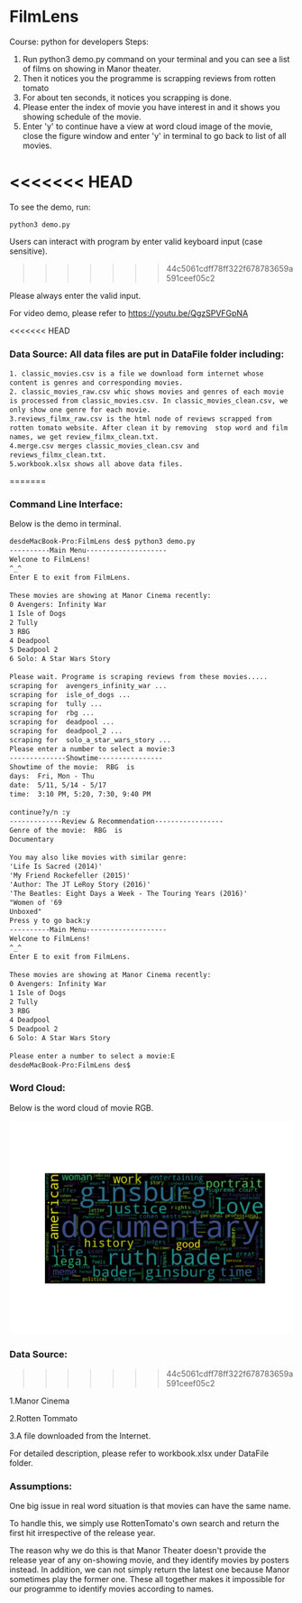 # FilmLens

Course: python for developers
Steps:
1. Run python3 demo.py command on your terminal  and you can see a list of films on showing in Manor theater.
2. Then it notices you the programme is scrapping reviews from rotten tomato
2. For about ten seconds, it notices you scrapping is done.
3. Please enter the index of movie you have interest in and it shows you showing schedule of the movie.
4. Enter 'y' to continue have a view at word cloud image of the movie, close the figure window and enter 'y' in terminal to go back to list of all movies.

<<<<<<< HEAD
=======
To see the demo, run:

```
python3 demo.py
```

Users can interact with program by enter valid keyboard input (case sensitive).
>>>>>>> 44c5061cdff78ff322f678783659a591ceef05c2

Please always enter the valid input.

For video demo, please refer to https://youtu.be/QgzSPVFGpNA

<<<<<<< HEAD
### Data Source: All data files are put in DataFile folder including:
	1. classic_movies.csv is a file we download form internet whose content is genres and corresponding movies.
	2. classic_movies_raw.csv whic shows movies and genres of each movie  is processed from classic_movies.csv. In classic_movies_clean.csv, we only show one genre for each movie.
	3.reviews_filmx_raw.csv is the html node of reviews scrapped from  rotten tomato website. After clean it by removing  stop word and film names, we get review_filmx_clean.txt.
	4.merge.csv merges classic_movies_clean.csv and reviews_filmx_clean.txt.
	5.workbook.xlsx shows all above data files. 
=======
### Command Line Interface:

Below is the demo in terminal.

```
desdeMacBook-Pro:FilmLens des$ python3 demo.py
----------Main Menu--------------------
Welcone to FilmLens!
^_^
Enter E to exit from FilmLens.

These movies are showing at Manor Cinema recently:
0 Avengers: Infinity War
1 Isle of Dogs
2 Tully
3 RBG
4 Deadpool
5 Deadpool 2
6 Solo: A Star Wars Story

Please wait. Programe is scraping reviews from these movies.....
scraping for  avengers_infinity_war ...
scraping for  isle_of_dogs ...
scraping for  tully ...
scraping for  rbg ...
scraping for  deadpool ...
scraping for  deadpool_2 ...
scraping for  solo_a_star_wars_story ...
Please enter a number to select a movie:3
--------------Showtime----------------
Showtime of the movie:  RBG  is
days:  Fri, Mon - Thu
date:  5/11, 5/14 - 5/17
time:  3:10 PM, 5:20, 7:30, 9:40 PM

continue?y/n :y
-------------Review & Recommendation-----------------
Genre of the movie:  RBG  is
Documentary
 
You may also like movies with similar genre:
'Life Is Sacred (2014)'
'My Friend Rockefeller (2015)'
'Author: The JT LeRoy Story (2016)'
'The Beatles: Eight Days a Week - The Touring Years (2016)'
"Women of '69
Unboxed"
Press y to go back:y
----------Main Menu--------------------
Welcone to FilmLens!
^_^
Enter E to exit from FilmLens.

These movies are showing at Manor Cinema recently:
0 Avengers: Infinity War
1 Isle of Dogs
2 Tully
3 RBG
4 Deadpool
5 Deadpool 2
6 Solo: A Star Wars Story

Please enter a number to select a movie:E
desdeMacBook-Pro:FilmLens des$ 
```
### Word Cloud:
Below is the word cloud of movie RGB.

![](rgb_word_cloud.png)

### Data Source:
>>>>>>> 44c5061cdff78ff322f678783659a591ceef05c2

1.Manor Cinema

2.Rotten Tommato 

3.A file downloaded from the Internet.

For detailed description, please refer to workbook.xlsx under DataFile folder.


### Assumptions:
One big issue in real word situation is that movies can have the same name. 

To handle this, we simply use RottenTomato's own search and return the first hit irrespective of the release year. 

The reason why we do this is that Manor Theater doesn't provide the release year of any on-showing movie, and they identify movies by posters instead. In addition, we can not simply return the latest one because Manor sometimes play the former one. These all together makes it impossible for our programme to identify movies according to names. 
